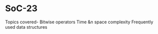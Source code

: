 # SoC-23

Topics covered-
Bitwise operators
Time &n space complexity
Frequently used data structures
